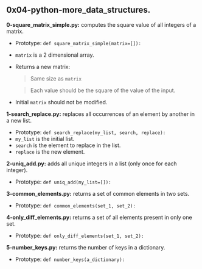 ## 0x04-python-more_data_structures.

**0-square_matrix_simple.py:** computes the square value of all integers of a matrix.

- Prototype: `def square_matrix_simple(matrix=[]):`
- `matrix` is a 2 dimensional array.
- Returns a new matrix:
    > Same size as `matrix`

    > Each value should be the square of the value of the input.
- Initial `matrix` should not be modified.

**1-search_replace.py:** replaces all occurrences of an element by another in a new list.

- Prototype: `def search_replace(my_list, search, replace):`
- `my_list` is the initial list.
- `search` is the element to replace in the list.
- `replace` is the new element.

**2-uniq_add.py:** adds all unique integers in a list (only once for each integer).

- Prototype: `def uniq_add(my_list=[]):`

**3-common_elements.py:** returns a set of common elements in two sets.

- Prototype: `def common_elements(set_1, set_2):`

**4-only_diff_elements.py:** returns a set of all elements present in only one set.

- Prototype: `def only_diff_elements(set_1, set_2):`

**5-number_keys.py:** returns the number of keys in a dictionary.

- Prototype: `def number_keys(a_dictionary):`

